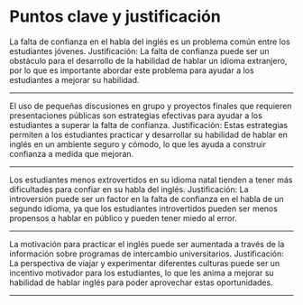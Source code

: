 # Puntos clave y justificación

La falta de confianza en el habla del inglés es un problema común entre los estudiantes jóvenes. 
Justificación: La falta de confianza puede ser un obstáculo para el desarrollo de la habilidad de hablar un idioma extranjero, por lo que es importante abordar este problema para ayudar a los estudiantes a mejorar su habilidad.

__________________________________________________________________________
El uso de pequeñas discusiones en grupo y proyectos finales que requieren presentaciones públicas son estrategias efectivas para ayudar a los estudiantes a superar la falta de confianza. 
Justificación: Estas estrategias permiten a los estudiantes practicar y desarrollar su habilidad de hablar en inglés en un ambiente seguro y cómodo, lo que les ayuda a construir confianza a medida que mejoran.
__________________________________________________________________________

Los estudiantes menos extrovertidos en su idioma natal tienden a tener más dificultades para confiar en su habla del inglés. 
Justificación: La introversión puede ser un factor en la falta de confianza en el habla de un segundo idioma, ya que los estudiantes introvertidos pueden ser menos propensos a hablar en público y pueden tener miedo al error.
__________________________________________________________________________

La motivación para practicar el inglés puede ser aumentada a través de la información sobre programas de intercambio universitarios. 
Justificación: La perspectiva de viajar y experimentar diferentes culturas puede ser un incentivo motivador para los estudiantes, lo que les anima a mejorar su habilidad de hablar inglés para poder aprovechar estas oportunidades.
__________________________________________________________________________